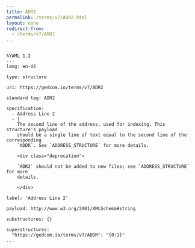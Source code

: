 ```yaml
---
title: ADR2
permalink: /terms/v7/ADR2.html
layout: none
redirect-from:
  - /terms/v7/ADR2
...
```


```

%YAML 1.2
---
lang: en-US

type: structure

uri: https://gedcom.io/terms/v7/ADR2

standard tag: ADR2

specification:
  - Address Line 2
  - |
    The second line of the address, used for indexing. This structure's payload
    should be a single line of text equal to the second line of the corresponding
    `ADDR`. See `ADDRESS_STRUCTURE` for more details.
    
    <div class="deprecation">
    
    `ADR2` should not be added to new files; see `ADDRESS_STRUCTURE` for more
    details.
    
    </div>

label: 'Address Line 2'

payload: http://www.w3.org/2001/XMLSchema#string

substructures: {}

superstructures:
  "https://gedcom.io/terms/v7/ADDR": "{0:1}"
...

```
